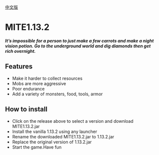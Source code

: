 [中文版](https://github.com/X1AOYu233/MITE1.13.2/README_CN.md)
# MITE1.13.2
**_It’s impossible for a person to just make a few carrots and make a night vision potion.
Go to the underground world and dig diamonds then get rich overnight._**

## Features
* Make it harder to collect resources
* Mobs are more aggressive
* Poor endurance
* Add a variety of monsters, food, tools, armor

## How to install
* Click on the release above to select a version and download MITE1.13.2.jar
* Install the vanilla 1.13.2 using any launcher
* Rename the downloaded MITE1.13.2.jar to 1.13.2.jar
* Replace the original version of 1.13.2.jar
* Start the game.Have fun

 
